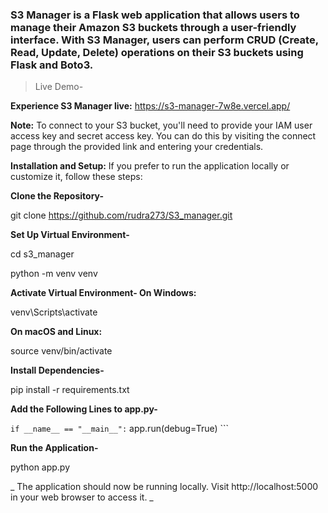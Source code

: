 ### S3 Manager is a Flask web application that allows users to manage their Amazon S3 buckets through a user-friendly interface. With S3 Manager, users can perform CRUD (Create, Read, Update, Delete) operations on their S3 buckets using Flask and Boto3.


> Live Demo-

**Experience S3 Manager live:**  https://s3-manager-7w8e.vercel.app/

**Note:** To connect to your S3 bucket, you'll need to provide your IAM user access key and secret access key. You can do this by visiting the connect page through the provided link and entering your credentials.

**Installation and Setup:**
If you prefer to run the application locally or customize it, follow these steps:


**Clone the Repository-**

git clone https://github.com/rudra273/S3_manager.git

**Set Up Virtual Environment-**

cd s3_manager

python -m venv venv

**Activate Virtual Environment-
On Windows:**

venv\Scripts\activate

**On macOS and Linux:**

source venv/bin/activate

**Install Dependencies-**

pip install -r requirements.txt

**Add the Following Lines to app.py-**

``` if __name__ == "__main__": ```
         app.run(debug=True)  ``` 
    
**Run the Application-**

python app.py

_ The application should now be running locally. Visit http://localhost:5000 in your web browser to access it. _
